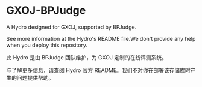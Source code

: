 # GXOJ-BPJudge

A Hydro designed for GXOJ, supported by BPJudge.

See more information at the Hydro's README file.We don't provide any help when you deploy this repository.

此 Hydro 是由 BPJudge 团队维护，为 GXOJ 定制的在线评测系统。

与了解更多信息，请查阅 Hydro 官方 README。我们不对你在部署该存储库时产生的问题提供帮助。
